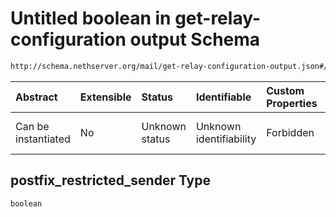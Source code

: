 # Untitled boolean in get-relay-configuration output Schema

```txt
http://schema.nethserver.org/mail/get-relay-configuration-output.json#/properties/postfix_restricted_sender
```



| Abstract            | Extensible | Status         | Identifiable            | Custom Properties | Additional Properties | Access Restrictions | Defined In                                                                                               |
| :------------------ | :--------- | :------------- | :---------------------- | :---------------- | :-------------------- | :------------------ | :------------------------------------------------------------------------------------------------------- |
| Can be instantiated | No         | Unknown status | Unknown identifiability | Forbidden         | Allowed               | none                | [get-relay-configuration-output.json\*](mail/get-relay-configuration-output.json "open original schema") |

## postfix\_restricted\_sender Type

`boolean`
